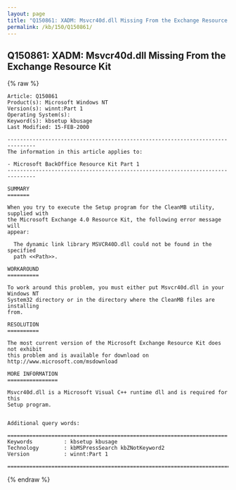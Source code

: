 ```yaml
---
layout: page
title: "Q150861: XADM: Msvcr40d.dll Missing From the Exchange Resource Kit"
permalink: /kb/150/Q150861/
---
```


## Q150861: XADM: Msvcr40d.dll Missing From the Exchange Resource Kit

{% raw %}

	Article: Q150861
	Product(s): Microsoft Windows NT
	Version(s): winnt:Part 1
	Operating System(s): 
	Keyword(s): kbsetup kbusage
	Last Modified: 15-FEB-2000
	
	-------------------------------------------------------------------------------
	The information in this article applies to:
	
	- Microsoft BackOffice Resource Kit Part 1 
	-------------------------------------------------------------------------------
	
	SUMMARY
	=======
	
	When you try to execute the Setup program for the CleanMB utility, supplied with
	the Microsoft Exchange 4.0 Resource Kit, the following error message will
	appear:
	
	  The dynamic link library MSVCR40D.dll could not be found in the specified
	  path <<Path>>.
	
	WORKAROUND
	==========
	
	To work around this problem, you must either put Msvcr40d.dll in your Windows NT
	System32 directory or in the directory where the CleanMB files are installing
	from.
	
	RESOLUTION
	==========
	
	The most current version of the Microsoft Exchange Resource Kit does not exhibit
	this problem and is available for download on
	http://www.microsoft.com/msdownload
	
	MORE INFORMATION
	================
	
	Msvcr40d.dll is a Microsoft Visual C++ runtime dll and is required for this
	Setup program.
	
	
	Additional query words:
	
	======================================================================
	Keywords          : kbsetup kbusage 
	Technology        : kbMSPressSearch kbZNotKeyword2
	Version           : winnt:Part 1
	
	=============================================================================
	

{% endraw %}
